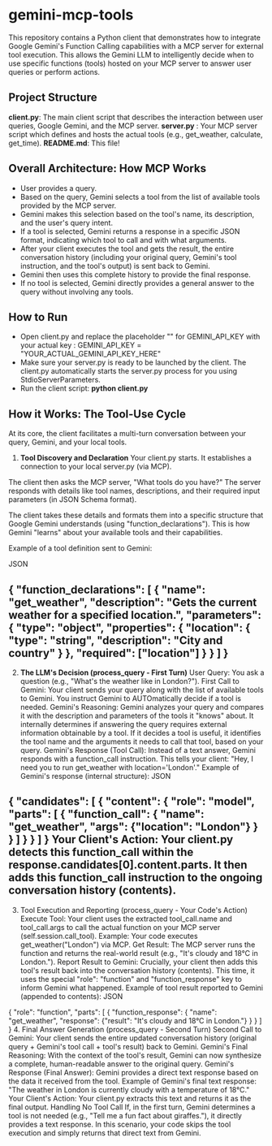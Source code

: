 # gemini-mcp-tools

This repository contains a Python client that demonstrates how to integrate Google Gemini's Function Calling capabilities with a MCP server for external tool execution. This allows the Gemini LLM to intelligently decide when to use specific functions (tools) hosted on your MCP server to answer user queries or perform actions.

## Project Structure

**client.py**: The main client script that describes the interaction between user queries, Google Gemini, and the MCP server.
**server.py** : Your MCP server script which defines and hosts the actual tools (e.g., get_weather, calculate, get_time).
**README.md**: This file!

## Overall Architecture: How MCP Works

- User provides a query.
- Based on the query, Gemini selects a tool from the list of available tools provided by the MCP server.
- Gemini makes this selection based on the tool's name, its description, and the user's query intent.
- If a tool is selected, Gemini returns a response in a specific JSON format, indicating which tool to call and with what arguments.
- After your client executes the tool and gets the result, the entire conversation history (including your original query, Gemini's tool instruction, and the tool's output) is sent back to Gemini.
- Gemini then uses this complete history to provide the final response.
- If no tool is selected, Gemini directly provides a general answer to the query without involving any tools.

## How to Run

- Open client.py and replace the placeholder "" for GEMINI_API_KEY with your actual key : GEMINI_API_KEY = "YOUR_ACTUAL_GEMINI_API_KEY_HERE"
- Make sure your server.py is ready to be launched by the client. The client.py automatically starts the server.py process for you using StdioServerParameters.
- Run the client script:
**python client.py**

## How it Works: The Tool-Use Cycle

At its core, the client facilitates a multi-turn conversation between your query, Gemini, and your local tools.

1. **Tool Discovery and Declaration**
Your client.py starts. It establishes a connection to your local server.py (via MCP).

The client then asks the MCP server, "What tools do you have?" The server responds with details like tool names, descriptions, and their required input parameters (in JSON Schema format).

The client takes these details and formats them into a specific structure that Google Gemini understands (using "function_declarations"). This is how Gemini "learns" about your available tools and their capabilities.

Example of a tool definition sent to Gemini:

JSON

{
  "function_declarations": [
    {
      "name": "get_weather",
      "description": "Gets the current weather for a specified location.",
      "parameters": {
        "type": "object",
        "properties": {
          "location": { "type": "string", "description": "City and country" }
        },
        "required": ["location"]
      }
    }
  ]
}
-----------------------------------------------------------------------------------------------

2. **The LLM's Decision (process_query - First Turn)**
User Query: You ask a question (e.g., "What's the weather like in London?").
First Call to Gemini: Your client sends your query along with the list of available tools to Gemini. You instruct Gemini to AUTOmatically decide if a tool is needed.
Gemini's Reasoning:
Gemini analyzes your query and compares it with the description and parameters of the tools it "knows" about.
It internally determines if answering the query requires external information obtainable by a tool.
If it decides a tool is useful, it identifies the tool name and the arguments it needs to call that tool, based on your query.
Gemini's Response (Tool Call): Instead of a text answer, Gemini responds with a function_call instruction. This tells your client: "Hey, I need you to run get_weather with location='London'." Example of Gemini's response (internal structure):
JSON

{
  "candidates": [
    {
      "content": {
        "role": "model",
        "parts": [
          {
            "function_call": {
              "name": "get_weather",
              "args": {"location": "London"}
            }
          }
        ]
      }
    }
  ]
}
Your Client's Action: Your client.py detects this function_call within the response.candidates[0].content.parts. It then adds this function_call instruction to the ongoing conversation history (contents).
--------------------------------------------------------------------------------------------------------

3. Tool Execution and Reporting (process_query - Your Code's Action)
Execute Tool: Your client uses the extracted tool_call.name and tool_call.args to call the actual function on your MCP server (self.session.call_tool). Example: Your code executes get_weather("London") via MCP.
Get Result: The MCP server runs the function and returns the real-world result (e.g., "It's cloudy and 18°C in London.").
Report Result to Gemini: Crucially, your client then adds this tool's result back into the conversation history (contents). This time, it uses the special "role": "function" and "function_response" key to inform Gemini what happened. Example of tool result reported to Gemini (appended to contents):
JSON

{
  "role": "function",
  "parts": [
    {
      "function_response": {
        "name": "get_weather",
        "response": {"result": "It's cloudy and 18°C in London."}
      }
    }
  ]
}
4. Final Answer Generation (process_query - Second Turn)
Second Call to Gemini: Your client sends the entire updated conversation history (original query + Gemini's tool call + tool's result) back to Gemini.
Gemini's Final Reasoning: With the context of the tool's result, Gemini can now synthesize a complete, human-readable answer to the original query.
Gemini's Response (Final Answer): Gemini provides a direct text response based on the data it received from the tool. Example of Gemini's final text response:
"The weather in London is currently cloudy with a temperature of 18°C."
Your Client's Action: Your client.py extracts this text and returns it as the final output.
Handling No Tool Call
If, in the first turn, Gemini determines a tool is not needed (e.g., "Tell me a fun fact about giraffes."), it directly provides a text response. In this scenario, your code skips the tool execution and simply returns that direct text from Gemini.



